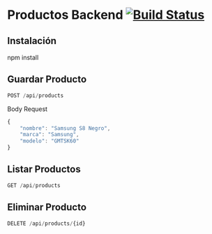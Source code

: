 # Productos Backend [![Build Status](https://travis-ci.org/cleider87/productos-back.svg?branch=master)](https://travis-ci.org/cleider87/productos-back)
## Instalación

npm install


## Guardar Producto
```javascript
POST /api/products
```
Body Request
```javascript
{
	"nombre": "Samsung S8 Negro",
	"marca": "Samsung",
	"modelo": "GMTSK60"
}
```
## Listar Productos
```javascript
GET /api/products
```
## Eliminar Producto
```javascript
DELETE /api/products/{id}
```
